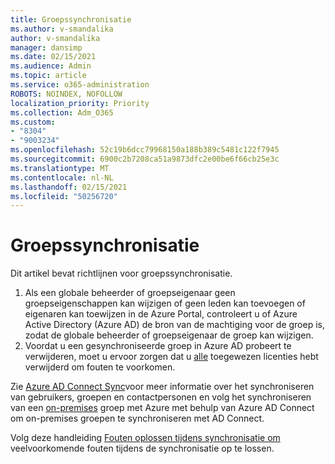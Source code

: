 ```yaml
---
title: Groepssynchronisatie
ms.author: v-smandalika
author: v-smandalika
manager: dansimp
ms.date: 02/15/2021
ms.audience: Admin
ms.topic: article
ms.service: o365-administration
ROBOTS: NOINDEX, NOFOLLOW
localization_priority: Priority
ms.collection: Adm_O365
ms.custom:
- "8304"
- "9003234"
ms.openlocfilehash: 52c19b6dcc79968150a188b389c5481c122f7945
ms.sourcegitcommit: 6900c2b7208ca51a9873dfc2e00be6f66cb25e3c
ms.translationtype: MT
ms.contentlocale: nl-NL
ms.lasthandoff: 02/15/2021
ms.locfileid: "50256720"
---
```

# <a name="group-sync"></a>Groepssynchronisatie

Dit artikel bevat richtlijnen voor groepssynchronisatie.

1. Als een globale beheerder of groepseigenaar geen groepseigenschappen kan wijzigen of geen leden kan toevoegen of eigenaren kan toewijzen in de Azure Portal, controleert u of Azure Active Directory (Azure AD) de bron van de machtiging voor de groep is, zodat de globale beheerder of groepseigenaar de groep kan wijzigen.
2. Voordat u een gesynchroniseerde groep in Azure AD probeert te verwijderen, moet u ervoor zorgen dat u [alle](https://docs.microsoft.com/azure/active-directory/enterprise-users/licensing-group-advanced) toegewezen licenties hebt verwijderd om fouten te voorkomen.

Zie [Azure AD Connect Sync](https://docs.microsoft.com/azure/active-directory/hybrid/concept-azure-ad-connect-sync-user-and-contacts)voor meer informatie over het synchroniseren van gebruikers, groepen en contactpersonen en volg het synchroniseren van een [on-premises](https://docs.microsoft.com/azure/active-directory/hybrid/whatis-hybrid-identity?WT.mc_id=Portal-Microsoft_Azure_Support) groep met Azure met behulp van Azure AD Connect om on-premises groepen te synchroniseren met AD Connect.

Volg deze handleiding [Fouten oplossen tijdens synchronisatie om](https://docs.microsoft.com/azure/active-directory/hybrid/tshoot-connect-sync-errors) veelvoorkomende fouten tijdens de synchronisatie op te lossen.

